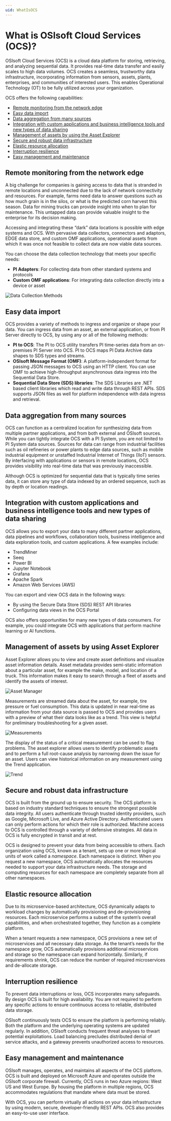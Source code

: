 ```yaml
---
uid: WhatIsOCS
---
```


# What is OSIsoft Cloud Services (OCS)?

OSIsoft Cloud Services (OCS) is a cloud data platform for storing, retrieving, and analyzing sequential data. It provides real-time data transfer and easily scales to high data volumes. OCS creates a seamless, trustworthy data infrastructure, incorporating information from sensors, assets, plants, enterprises, and communities of interested users. This enables Operational Technology (OT) to be fully utilized across your organization. 

OCS offers the following capabilities: 

* [Remote monitoring from the network edge](#remote-monitoring-from-the-network-edge) 
* [Easy data import](#easy-data-import)
* [Data aggregation from many sources](#data-aggregation-from-many-sources)  
* [Integration with custom applications and business intelligence tools and new types of data sharing](#integration-with-custom-applications-and-business-intelligence-tools-and-new-types-of-data-sharing) 
* [Management of assets by using the Asset Explorer](#management-of-assets-by-using-asset-explorer) 
* [Secure and robust data infrastructure](#secure-and-robust-data-infrastructure) 
* [Elastic resource allocation](#elastic-resource-allocation) 
* [Interruption resilience](#interruption-resilience) 
* [Easy management and maintenance](#easy-management-and-maintenance )

## Remote monitoring from the network edge

A big challenge for companies is gaining access to data that is stranded in remote locations and unconnected due to the lack of network connectivity and resources. For example, farms need data to answer questions such as how much grain is in the silos, or what is the predicted corn harvest this season. Data for mining trucks can provide insight into when to plan for maintenance. This untapped data can provide valuable insight to the enterprise for its decision making. 

Accessing and integrating these “dark” data locations is possible with edge systems and OCS. With pervasive data collectors, connectors and adaptors, EDGE data store, and custom OMF applications, operational assets from which it was once not feasible to collect data are now viable data sources. 

You can choose the data collection technology that meets your specific needs: 

* **PI Adapters**: For collecting data from other standard systems and protocols 
* **Custom OMF applications**: For integrating data collection directly into a device or asset 

![Data Collection Methods](images/data-collection.png)

## Easy data import

OCS provides a variety of methods to ingress and organize or shape your data. You can ingress data from an asset, an external application, or from PI Server directly to OCS, by using any or all of the following methods: 

* **PI to OCS**:  The PI to OCS utility transfers PI time-series data from an on-premises PI Server into OCS. PI to OCS maps PI Data Archive data shapes to SDS types and streams. 
* **OSIsoft Message Format (OMF)**: A platform-independent format for passing JSON messages to OCS using an HTTP client. You can use OMF to achieve high-throughput asynchronous data ingress into the Sequential Data Store. 
* **Sequential Data Store (SDS) libraries**: The SDS Libraries are .NET based client libraries which read and write data through REST APIs. SDS supports JSON files as well for platform independence with data ingress and retrieval. 

## Data aggregation from many sources

OCS can function as a centralized location for synthesizing data from multiple partner applications, and from both external and OSIsoft sources. While you can tightly integrate OCS with a PI System, you are not limited to PI System data sources. Sources for data can range from industrial facilities such as oil refineries or power plants to edge data sources, such as mobile industrial equipment or unstaffed Industrial Internet of Things (IIoT) sensors. By interfacing with applications or sensors in remote locations, OCS provides visibility into real-time data that was previously inaccessible. 

Although OCS is optimized for sequential data that is typically time series data, it can store any type of data indexed by an ordered sequence, such as by depth or location readings. 

## Integration with custom applications and business intelligence tools and new types of data sharing

OCS allows you to export your data to many different partner applications, data pipelines and workflows, collaboration tools, business intelligence and data exploration tools, and custom applications. A few examples include: 

* TrendMiner 
* Seeq 
* Power BI 
* Jupyter Notebook 
* Grafana 
* Apache Spark 
* Amazon Web Services (AWS) 

You can export and view OCS data in the following ways: 

* By using the Secure Data Store (SDS) REST API libraries 
* Configuring data views in the OCS Portal 

OCS also offers opportunities for many new types of data consumers. For example, you could integrate OCS with applications that perform machine learning or AI functions. 

## Management of assets by using Asset Explorer

Asset Explorer allows you to view and create asset definitions and visualize asset information details. Asset metadata provides semi-static information about a particular asset, for example the make, model, and location of a truck. This information makes it easy to search through a fleet of assets and identify the assets of interest. 

![Asset Manager](images/asset-manager.png)

Measurements are streamed data about the asset, for example, tire pressure or fuel consumption. This data is updated in near real-time as information from your data source is passed to OCS and provides users with a preview of what their data looks like as a trend. This view is helpful for preliminary troubleshooting for a given asset. 

![Measurements](images/measurements.png)

The display of the status of a critical measurement can be used to flag problems. The asset explorer allows users to identify problematic assets and to perform a full root-cause analysis by narrowing down the issue for an asset. Users can view historical information on any measurement using the Trend application. 

![Trend](images/trend.png)

## Secure and robust data infrastructure

OCS is built from the ground up to ensure security. The OCS platform is based on industry standard techniques to ensure the strongest possible data integrity. All users authenticate through trusted identity providers, such as Google, Microsoft Live, and Azure Active Directory. Authenticated users can only perform actions for which their role is authorized. Machine access to OCS is controlled through a variety of defensive strategies. All data in OCS is fully encrypted in transit and at rest. 

OCS is designed to prevent your data from being accessible to others. Each organization using OCS, known as a tenant, sets up one or more logical units of work called a *namespace*. Each namespace is distinct. When you request a new namespace, OCS automatically allocates the resources needed to support your data infrastructure needs. The storage and computing resources for each namespace are completely separate from all other namespaces. 

## Elastic resource allocation

Due to its microservice-based architecture, OCS dynamically adapts to workload changes by automatically provisioning and de-provisioning resources. Each microservice performs a subset of the system’s overall capabilities, and when orchestrated together, they function as a complete platform. 

When a tenant requests a new namespace, OCS provisions a new set of microservices and all necessary data storage. As the tenant’s needs for the namespace grow, OCS automatically provisions additional microservices and storage so the namespace can expand horizontally. Similarly, if requirements shrink, OCS can reduce the number of required microservices and de-allocate storage. 

## Interruption resilience

To prevent data interruptions or loss, OCS incorporates many safeguards. By design OCS is built for high availability. You are not required to perform any specific actions to ensure continuous access to reliable, distributed data storage. 

OSIsoft continuously tests OCS to ensure the platform is performing reliably. Both the platform and the underlying operating systems are updated regularly. In addition, OSIsoft conducts frequent threat analyses to thwart potential exploitations. Load balancing precludes distributed denial of service attacks, and a gateway prevents unauthorized access to resources. 

## Easy management and maintenance

OSIsoft manages, operates, and maintains all aspects of the OCS platform. OCS is built and deployed on Microsoft Azure and operates outside the OSIsoft corporate firewall. Currently, OCS runs in two Azure regions: West US and West Europe. By housing the platform in multiple regions, OCS accommodates regulations that mandate where data must be stored. 

With OCS, you can perform virtually all actions on your data infrastructure by using modern, secure, developer-friendly REST APIs. OCS also provides an easy-to-use user interface. 

